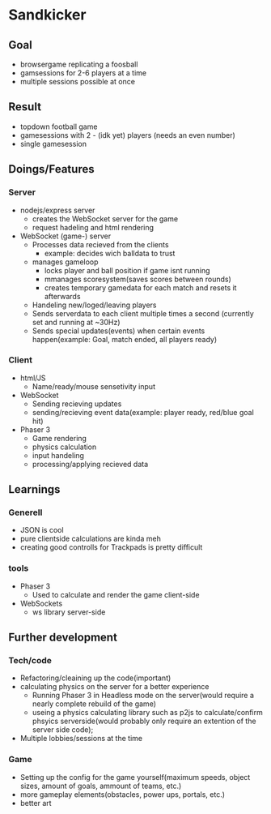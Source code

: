 # Sandkicker

## Goal
- browsergame replicating a foosball
- gamsessions for 2-6 players at a time
- multiple sessions possible at once

## Result
- topdown football game
- gamesessions with 2 - (idk yet) players (needs an even number)
- single gamesession

## Doings/Features

### Server
- nodejs/express server
    - creates the WebSocket server for the game
    - request hadeling and html rendering
- WebSocket (game-) server
    - Processes data recieved from the clients
        - example: decides wich balldata to trust
    - manages gameloop
        - locks player and ball position if game isnt running
        - mmanages scoresystem(saves scores between rounds)
        - creates temporary gamedata for each match and resets it afterwards
    - Handeling new/loged/leaving players
    - Sends serverdata to each client multiple times a second (currently set and running at ~30Hz)
    - Sends special updates(events) when certain events happen(example: Goal, match ended, all players ready)

### Client
- html/JS
    - Name/ready/mouse sensetivity input
- WebSocket
    - Sending recieving updates
    - sending/recieving event data(example: player ready, red/blue goal hit)
- Phaser 3
    - Game rendering
    - physics calculation
    - input handeling
    - processing/applying recieved data

## Learnings

### Generell
- JSON is cool
- pure clientside calculations are kinda meh
- creating good controlls for Trackpads is pretty difficult

### tools
- Phaser 3
    - Used to calculate and render the game client-side
- WebSockets
    - ws library server-side

## Further development

### Tech/code
- Refactoring/cleaining up the code(important)
- calculating physics on the server for a better experience
    - Running Phaser 3 in Headless mode on the server(would require a nearly complete rebuild of the game)
    - useing a physics calculating library such as p2js to calculate/confirm phsyics serverside(would probably only require an extention of the server side code);
- Multiple lobbies/sessions at the time

### Game
- Setting up the config for the game yourself(maximum speeds, object sizes, amount of goals, ammount of teams, etc.)
- more gameplay elements(obstacles, power ups, portals, etc.)
- better art